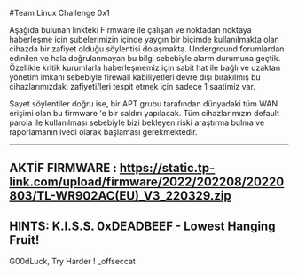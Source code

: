 #Team Linux Challenge 0x1

Aşağıda bulunan linkteki Firmware ile çalışan ve noktadan noktaya haberleşme için şubelerimizin içinde yaygın bir biçimde kullanılmakta olan cihazda bir zafiyet olduğu söylentisi dolaşmakta. Underground forumlardan edinilen ve hala doğrulanmayan bu bilgi sebebiyle alarm durumuna geçtik. Özellikle kritik kurumlarla haberleşmemiz için sabit hat ile bağlı ve uzaktan yönetim imkanı sebebiyle firewall kabiliyetleri devre dışı bırakılmış bu cihazlarımızdaki zafiyeti/leri tespit etmek için sadece 1 saatimiz var.

Şayet söylentiler doğru ise, bir APT grubu tarafından dünyadaki tüm WAN erişimi olan bu firmware 'e bir saldırı yapılacak. Tüm cihazlarımızın default parola ile kullanılması sebebiyle bizi bekleyen riski araştırma bulma ve raporlamanın ivedi olarak başlaması gerekmektedir.

----------------------------------
AKTİF FIRMWARE : 
https://static.tp-link.com/upload/firmware/2022/202208/20220803/TL-WR902AC(EU)_V3_220329.zip
----------------------------------
HINTS: K.I.S.S.
0xDEADBEEF - Lowest Hanging Fruit!
----------------------------------
G00dLuck, Try Harder !
_offseccat
